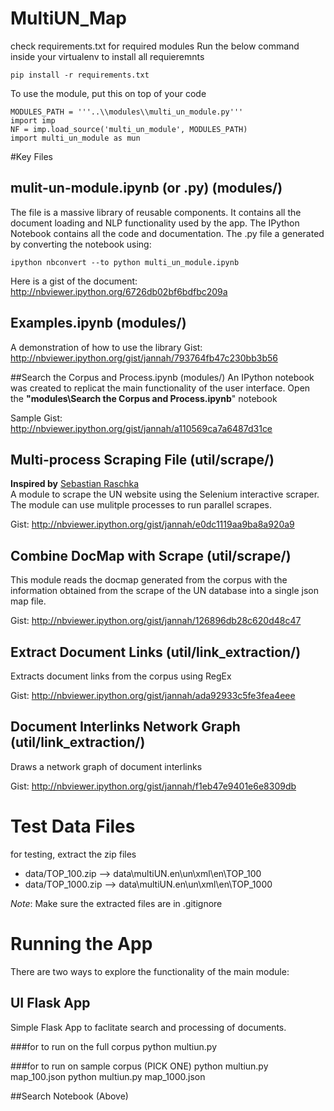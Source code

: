 MultiUN_Map
===========

check requirements.txt for required modules
Run the below command inside your virtualenv to install all requieremnts
    
    pip install -r requirements.txt

To use the module, put this on top of your code

    MODULES_PATH = '''..\\modules\\multi_un_module.py'''
    import imp
    NF = imp.load_source('multi_un_module', MODULES_PATH)
    import multi_un_module as mun

#Key Files
## mulit-un-module.ipynb (or .py) (modules/)
The file is a massive library of reusable components. It contains all the document loading and NLP functionality used by the app. The IPython Notebook contains all the code and documentation. The .py file a generated by converting the notebook using:
    
    ipython nbconvert --to python multi_un_module.ipynb

Here is a gist of the document: http://nbviewer.ipython.org/6726db02bf6bdfbc209a

## Examples.ipynb (modules/)
A demonstration of how to use the library
Gist: http://nbviewer.ipython.org/gist/jannah/793764fb47c230bb3b56

##Search the Corpus and Process.ipynb (modules/)
An IPython notebook was created to replicat the main functionality of the user interface.
Open the **"modules\Search the Corpus and Process.ipynb**" notebook

Sample Gist: 
http://nbviewer.ipython.org/gist/jannah/a110569ca7a6487d31ce

## Multi-process Scraping File (util/scrape/)
**Inspired by** [Sebastian Raschka](http://sebastianraschka.com)  
A module to scrape the UN website using the Selenium interactive scraper. The module can use mulitple processes to run parallel scrapes.

Gist: http://nbviewer.ipython.org/gist/jannah/e0dc1119aa9ba8a920a9

## Combine DocMap with Scrape (util/scrape/)
This module reads the docmap generated from the corpus with the information obtained from the scrape of the UN database into a single json map file.

Gist: http://nbviewer.ipython.org/gist/jannah/126896db28c620d48c47

## Extract Document Links (util/link_extraction/)
Extracts document links from the corpus using RegEx

Gist: http://nbviewer.ipython.org/gist/jannah/ada92933c5fe3fea4eee

## Document Interlinks Network Graph (util/link_extraction/)
Draws a network graph of document interlinks

Gist: http://nbviewer.ipython.org/gist/jannah/f1eb47e9401e6e8309db

# Test Data Files
for testing, extract the zip files
* data/TOP_100.zip --> data\multiUN.en\un\xml\en\TOP_100
* data/TOP_1000.zip --> data\multiUN.en\un\xml\en\TOP_1000

*Note*: Make sure the extracted files are in .gitignore

# Running the App
There are two ways to explore the functionality of the main module:

## UI Flask App
Simple Flask App to faclitate search and processing of documents.

###for to run on the full corpus
    python multiun.py 

###for to run on sample corpus (PICK ONE)
    python multiun.py map_100.json
    python multiun.py map_1000.json

##Search Notebook (Above)
